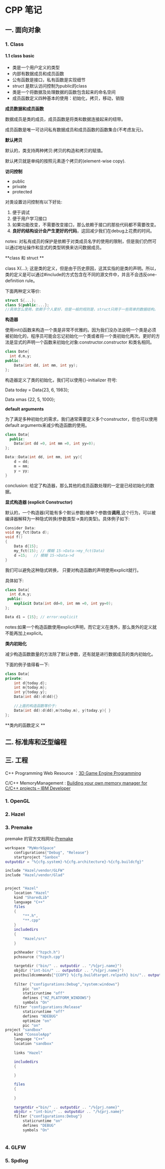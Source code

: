 # CPP 笔记

##  一. 面向对象

### 1. Class

#### 1.1 class basic

+ 类是一个用户定义的类型
+ 内部有数据成员和成员函数
+ 公有函数是接口，私有函数是实现细节
+ struct 是默认访问控制为public的class
+ 类是一个将数据及处理数据的函数包含起来的命名空间
+ 成员函数定义四种基本的使用：初始化，拷贝，移动，销毁

**成员数据和成员函数**

数据成员是类的成员，成员函数是将类和数据连接起来的纽带。

成员函数是唯一可访问私有数据成员和成员函数的函数集合(不考虑友元)。

**默认拷贝**

默认的，类支持两种拷贝:拷贝的构造和拷贝的赋值。

默认拷贝就是单纯的按照元素逐个拷贝的(element-wise copy).

**访问控制**

+ public
+ private
+ protected

对类设置访问控制有以下好处:

1. 便于调试
2. 便于用户学习接口
3. 如果功能改变，不需要改变接口，那么依赖于接口的那些代码都不需要改变。
4. **良好的结构设计会产生更好的代码**，这回减少我们在debug上花费的时间。

notes: 对私有成员的保护是依赖于对类成员名字的使用的限制，但是我们仍然可以通过地址操作和显式的类型转换来访问数据成员。



**class 和 struct **

class X{...}; 这是类的定义，但是由于历史原因，这其实指的是类的声明。所以，类的定义是可以通过#include的方式包含在不同的源文件中，并且不会违反one-definition rule。

下面两种定义等价:

~~~C++
struct S{...};
class S{public:...};
//具体怎么使用，依赖于个人爱好，但是一般的规则是，struct只用于一些简单的数据结构。
~~~



**构造器**

使用init()函数来构造一个类是非常不优雅的。因为我们没办法说明一个类是必须被初始化的，程序员可能会忘记初始化一个类或者将一个类初始化两次。更好的方法是显式的声明一个函数来初始化对象:constructor.constructor 和类名相同。

~~~C++
class Date{
  int d,m,y;
public:
    Data(int dd, int mm, int yy);
};
~~~

构造器定义了类的初始化，我们可以使用{}-initializer 符号:

Data today = Data{23, 6, 1983};

Data xmas {22, 5, 1000};

**default arguments**

为了满足多种初始化的需求，我们通常需要定义多个constructor，但也可以使用default arguments来减少构造函数的使用。

~~~C++
class Data{
  public:
    Data(int dd =0, int mm =0, int yy=0);
};

Data::Data(int dd, int mm, int yy){
    d = dd;
    m = mm;
    y = yy;
}
~~~



conclusion: 给定了构造器，那么其他的成员函数处理的一定是已经初始化的数据。



**显式构造器 (explicit Constructor)**

默认的，一个构造器(可能有多个默认参数)被单个参数值**调用**,这个行为，可以被编译器解释为一种隐式转换(参数类型->类的类型)。具体例子如下:

~~~C++
Consider Data:
void my_fct(Data d);
void f()
{
    Data d{15};
    my_fct(15); // 模糊 15->Data->my_fct(Data)
    d =15;   // 模糊 15->Data->d
}
~~~



我们可以避免这种隐式转换， 只要对构造函数的声明使用explicit就行。

具体如下:

~~~C++
class Data{
  int d,m,y;
 public:
    explicit Data(int dd=0, int mm =0, int yy=0);
};

Data d1 = {15}; // error:explicit 
~~~

notes:如果一个构造函数使用explicit声明，而它定义在类外，那么类外的定义就不能再加上explicit。



**类内初始化**

减少构造函数数量的方法除了默认参数，还有就是进行数据成员的类内初始化。

下面的例子值得看一下:

~~~C++
class Data{
private:
    int d{today.d};
    int m{today.m};
    int y{today.y};
    Data(int dd):d(dd){}
    
    //上面的构造函数等价于:
    Data(int dd):d(dd),m(today.m), y(today.y){ }
};
~~~



**类内的函数定义 **




##  二. 标准库和泛型编程



##  三. 工程

C++ Programming Web Resource ：[3D Game Engine Programming](https://www.3dgep.com/tag/filesystem/)

C/C++ MemoryManagement : [Building your own memory manager for C/C++ projects – IBM Developer](https://developer.ibm.com/tutorials/au-memorymanager/?mhsrc=ibmsearch_a&mhq= )

###  1. OpenGL
###  2. Hazel
###  3. Premake

premake 的官方文档网址:[Premake](https://premake.github.io/docs/postbuildcommands)

~~~Lua
workspace "MyWorkSpace"
	configurations{"Debug", "Release"}
	startproject "Sanbox"
outputdir = "%{cfg.system}-%{cfg.architecture}-%{cfg.buildcfg}"

include "Hazel/vendor/GLFW"
include "Hazel/vendor/Glad"


project "Hazel"
	location "Hazel"
	kind "SharedLib"
	language "C++"
	files
	{
    	"**.h",
    	"**.cpp"
	}
	includedirs
	{
    	"Hazel/src"
	}
	
	pchheader ("hzpch.h")
	pchsource ("hzpch.cpp")	

	targetdir ("bin/" .. outputdir .. "/%{prj.name}")
	objdir ("int-bin/" .. outputdir .. "/%{prj.name}")
	postbuildcommands{"{COPY} %{cfg.buildtarget.relpath} bin/".. outputdir .. "/sandbox" }
	
	filter {"configurations:Debug","system:windows"}
		pic "on"
		staticruntime "off"
		defines {"HZ_PLATFORM_WINDOWS"}
		symbols "On"
	filter "configurations:Release"
		staticruntime "off"
		defines "NDEBUG"
		optimize "on"
		pic "on"
project "sandbox"
	kind "ConsoleApp"
	language "C++"
	location "sandbox"
	
	links "Hazel"

	includedirs
	{
    		
	}

	files
	{
    	
	}
	
	targetdir ="bin/" .. outputdir .. "/%{prj.name}"
	objdir = "int-bin/" .. outputdir .. "/%{prj.name}"
	filter {"configurations:Debug"}
		staticruntime "on"
		defines "DEBUG"
		symbols "On"
	
~~~



###  4. GLFW
###  5. Spdlog